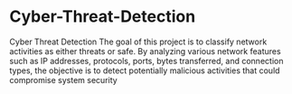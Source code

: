 # Cyber-Threat-Detection
Cyber Threat Detection The goal of this project is to classify network activities as either threats or safe. By analyzing various network features such as IP addresses, protocols, ports, bytes transferred, and connection types, the objective is to detect potentially malicious activities that could compromise system security
